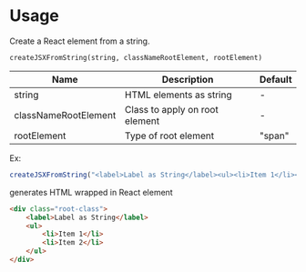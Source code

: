 # Usage

Create a React element from a string.

```createJSXFromString(string, classNameRootElement, rootElement)```

| Name | Description | Default |
| ---- | ----------- | ------- |
| string | HTML elements as string | - |
| classNameRootElement | Class to apply on root element | - |
| rootElement |  Type of root element | "span" |

Ex: 

```js
createJSXFromString("<label>Label as String</label><ul><li>Item 1</li><li>Item 2</li></ul>", "root-class", "div")
```

generates HTML wrapped in React element

```html
<div class="root-class">
    <label>Label as String</label>
    <ul>
        <li>Item 1</li>
        <li>Item 2</li>
    </ul>
</div>
```

